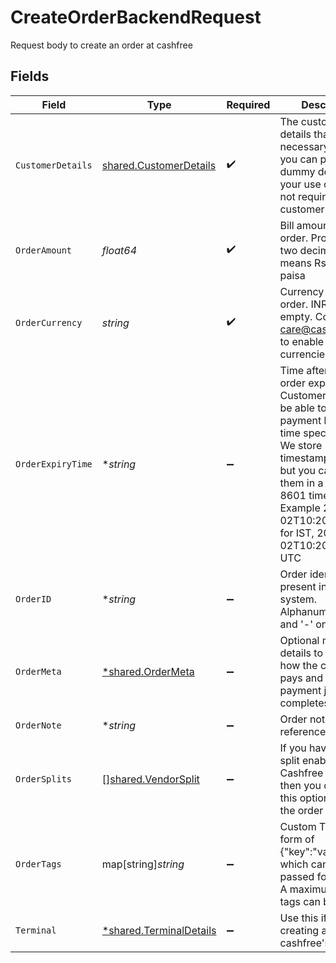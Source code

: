 # CreateOrderBackendRequest

Request body to create an order at cashfree


## Fields

| Field                                                                                                                                                                                                                                                                            | Type                                                                                                                                                                                                                                                                             | Required                                                                                                                                                                                                                                                                         | Description                                                                                                                                                                                                                                                                      | Example                                                                                                                                                                                                                                                                          |
| -------------------------------------------------------------------------------------------------------------------------------------------------------------------------------------------------------------------------------------------------------------------------------- | -------------------------------------------------------------------------------------------------------------------------------------------------------------------------------------------------------------------------------------------------------------------------------- | -------------------------------------------------------------------------------------------------------------------------------------------------------------------------------------------------------------------------------------------------------------------------------- | -------------------------------------------------------------------------------------------------------------------------------------------------------------------------------------------------------------------------------------------------------------------------------- | -------------------------------------------------------------------------------------------------------------------------------------------------------------------------------------------------------------------------------------------------------------------------------- |
| `CustomerDetails`                                                                                                                                                                                                                                                                | [shared.CustomerDetails](../../models/shared/customerdetails.md)                                                                                                                                                                                                                 | :heavy_check_mark:                                                                                                                                                                                                                                                               | The customer details that are necessary. Note that you can pass dummy details if your use case does not require the customer details.                                                                                                                                            |                                                                                                                                                                                                                                                                                  |
| `OrderAmount`                                                                                                                                                                                                                                                                    | *float64*                                                                                                                                                                                                                                                                        | :heavy_check_mark:                                                                                                                                                                                                                                                               | Bill amount for the order. Provide upto two decimals. 10.15 means Rs 10 and 15 paisa                                                                                                                                                                                             | 10.15                                                                                                                                                                                                                                                                            |
| `OrderCurrency`                                                                                                                                                                                                                                                                  | *string*                                                                                                                                                                                                                                                                         | :heavy_check_mark:                                                                                                                                                                                                                                                               | Currency for the order. INR if left empty. Contact care@cashfree.com  to enable new currencies.                                                                                                                                                                                  | INR                                                                                                                                                                                                                                                                              |
| `OrderExpiryTime`                                                                                                                                                                                                                                                                | **string*                                                                                                                                                                                                                                                                        | :heavy_minus_sign:                                                                                                                                                                                                                                                               | Time after which the order expires. Customers will not be able to make the payment beyond the time specified here. We store timestamps in IST, but you can provide them in a valid ISO 8601 time format. Example 2021-07-02T10:20:12+05:30 for IST, 2021-07-02T10:20:12Z for UTC | 2021-07-02T10:20:12+05:30                                                                                                                                                                                                                                                        |
| `OrderID`                                                                                                                                                                                                                                                                        | **string*                                                                                                                                                                                                                                                                        | :heavy_minus_sign:                                                                                                                                                                                                                                                               | Order identifier present in your system. Alphanumeric, '_' and '-' only                                                                                                                                                                                                          |                                                                                                                                                                                                                                                                                  |
| `OrderMeta`                                                                                                                                                                                                                                                                      | [*shared.OrderMeta](../../models/shared/ordermeta.md)                                                                                                                                                                                                                            | :heavy_minus_sign:                                                                                                                                                                                                                                                               | Optional meta details to control how the customer pays and how payment journey completes                                                                                                                                                                                         |                                                                                                                                                                                                                                                                                  |
| `OrderNote`                                                                                                                                                                                                                                                                      | **string*                                                                                                                                                                                                                                                                        | :heavy_minus_sign:                                                                                                                                                                                                                                                               | Order note for reference.                                                                                                                                                                                                                                                        | Test order                                                                                                                                                                                                                                                                       |
| `OrderSplits`                                                                                                                                                                                                                                                                    | [][shared.VendorSplit](../../models/shared/vendorsplit.md)                                                                                                                                                                                                                       | :heavy_minus_sign:                                                                                                                                                                                                                                                               | If you have Easy split enabled in your Cashfree account then you can use this option to split the order amount.                                                                                                                                                                  |                                                                                                                                                                                                                                                                                  |
| `OrderTags`                                                                                                                                                                                                                                                                      | map[string]*string*                                                                                                                                                                                                                                                              | :heavy_minus_sign:                                                                                                                                                                                                                                                               | Custom Tags in thr form of {"key":"value"} which can be passed for an order. A maximum of 10 tags can be added                                                                                                                                                                   | [object Object]                                                                                                                                                                                                                                                                  |
| `Terminal`                                                                                                                                                                                                                                                                       | [*shared.TerminalDetails](../../models/shared/terminaldetails.md)                                                                                                                                                                                                                | :heavy_minus_sign:                                                                                                                                                                                                                                                               | Use this if you are creating an order for cashfree's softPOS                                                                                                                                                                                                                     |                                                                                                                                                                                                                                                                                  |
